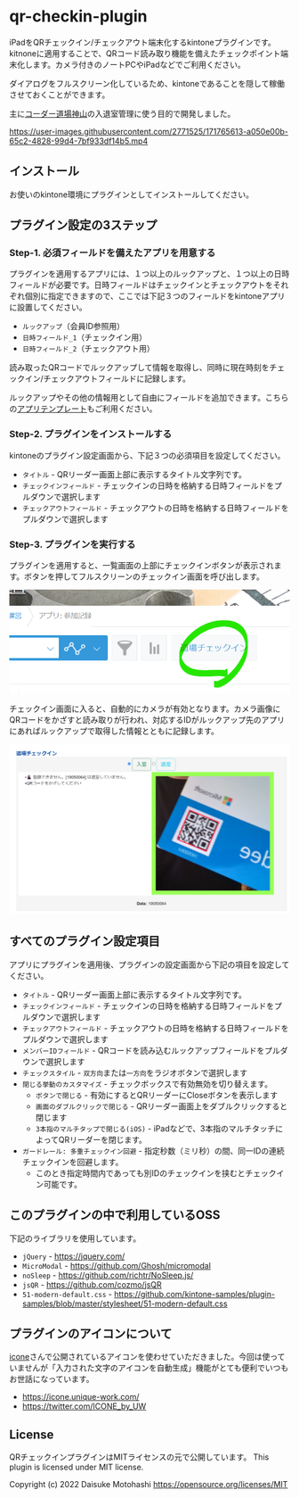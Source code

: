 # qr-checkin-plugin

iPadをQRチェックイン/チェックアウト端末化するkintoneプラグインです。kitnoneに適用することで、QRコード読み取り機能を備えたチェックポイント端末化します。カメラ付きのノートPCやiPadなどでご利用ください。

ダイアログをフルスクリーン化しているため、kintoneであることを隠して稼働させておくことができます。

主に[コーダー道場神山](https://coderdojo.kamiyama.club)の入退室管理に使う目的で開発しました。

https://user-images.githubusercontent.com/2771525/171765613-a050e00b-65c2-4828-99d4-7bf933df14b5.mp4

## インストール

お使いのkintone環境にプラグインとしてインストールしてください。

## プラグイン設定の3ステップ

### Step-1. 必須フィールドを備えたアプリを用意する

プラグインを適用するアプリには、１つ以上のルックアップと、１つ以上の日時フィールドが必要です。日時フィールドはチェックインとチェックアウトをそれぞれ個別に指定できますので、ここでは下記３つのフィールドをkintoneアプリに設置してください。

- `ルックアップ`（会員ID参照用）
- `日時フィールド_1`（チェックイン用）
- `日時フィールド_2`（チェックアウト用）

読み取ったQRコードでルックアップして情報を取得し、同時に現在時刻をチェックイン/チェックアウトフィールドに記録します。

ルックアップやその他の情報用として自由にフィールドを追加できます。こちらの[アプリテンプレート](dist/kintone_app_template_v1.zip)もご利用ください。

### Step-2. プラグインをインストールする

kintoneのプラグイン設定画面から、下記３つの必須項目を設定してください。

- `タイトル` - QRリーダー画面上部に表示するタイトル文字列です。
- `チェックインフィールド` - チェックインの日時を格納する日時フィールドをプルダウンで選択します
- `チェックアウトフィールド` - チェックアウトの日時を格納する日時フィールドをプルダウンで選択します

### Step-3. プラグインを実行する

プラグインを適用すると、一覧画面の上部にチェックインボタンが表示されます。ボタンを押してフルスクリーンのチェックイン画面を呼び出します。

![一覧画面のチェックインボタン](docs/images/01_checkin_button.png)

チェックイン画面に入ると、自動的にカメラが有効となります。カメラ画像にQRコードをかざすと読み取りが行われ、対応するIDがルックアップ先のアプリにあればルックアップで取得した情報とともに記録します。

![チェックインダイアログ2](docs/images/02_checkin_dialog.png)


## すべてのプラグイン設定項目

アプリにプラグインを適用後、プラグインの設定画面から下記の項目を設定してください。

- `タイトル` - QRリーダー画面上部に表示するタイトル文字列です。
- `チェックインフィールド` - チェックインの日時を格納する日時フィールドをプルダウンで選択します
- `チェックアウトフィールド` - チェックアウトの日時を格納する日時フィールドをプルダウンで選択します
- `メンバーIDフィールド` - QRコードを読み込むルックアップフィールドをプルダウンで選択します
- `チェックスタイル` - `双方向`または`一方向`をラジオボタンで選択します
- `閉じる挙動のカスタマイズ` - チェックボックスで有効無効を切り替えます。
    - `ボタンで閉じる` - 有効にするとQRリーダーにCloseボタンを表示します
    - `画面のダブルクリックで閉じる` - QRリーダー画面上をダブルクリックすると閉じます
    - `3本指のマルチタップで閉じる(iOS)` - iPadなどで、3本指のマルチタッチによってQRリーダーを閉じます。
- `ガードレール: 多重チェックイン回避` - 指定秒数（ミリ秒）の間、同一IDの連続チェックインを回避します。
    - このとき指定時間内であっても別IDのチェックインを挟むとチェックイン可能です。

## このプラグインの中で利用しているOSS

下記のライブラリを使用しています。

- `jQuery` - https://jquery.com/
- `MicroModal`    - https://github.com/Ghosh/micromodal
- `noSleep`   - https://github.com/richtr/NoSleep.js/
- `jsQR`  - https://github.com/cozmo/jsQR
- `51-modern-default.css` -  https://github.com/kintone-samples/plugin-samples/blob/master/stylesheet/51-modern-default.css

## プラグインのアイコンについて

[icone](https://icone.unique-work.com/)さんで公開されているアイコンを使わせていただきました。今回は使っていませんが「入力された文字のアイコンを自動生成」機能がとても便利でいつもお世話になっています。

- https://icone.unique-work.com/
- https://twitter.com/ICONE_by_UW

## License

QRチェックインプラグインはMITライセンスの元で公開しています。
This plugin is licensed under MIT license.

Copyright (c) 2022 Daisuke Motohashi
https://opensource.org/licenses/MIT
